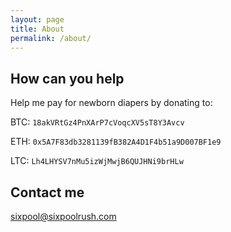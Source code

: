 ```yaml
---
layout: page
title: About
permalink: /about/
---
```


## How can you help

Help me pay for newborn diapers by donating to:

BTC: `18akVRtGz4PnXArP7cVoqcXV5sT8Y3Avcv`

ETH: `0x5A7F83db3281139fB382A4D1F4b51a9D007BF1e9`

LTC: `Lh4LHYSV7nMu5izWjMwjB6QUJHNi9brHLw`

## Contact me

[sixpool@sixpoolrush.com](mailto:sixpool@sixpoolrush.com)
